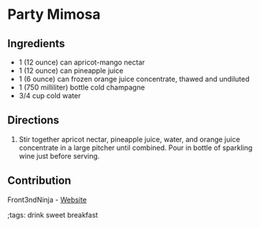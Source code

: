 # Party Mimosa

## Ingredients

- 1 (12 ounce) can apricot-mango nectar
- 1 (12 ounce) can pineapple juice
- 1 (6 ounce) can frozen orange juice concentrate, thawed and undiluted
- 1 (750 milliliter) bottle cold champagne
- 3/4 cup cold water

## Directions

1. Stir together apricot nectar, pineapple juice, water, and orange juice concentrate in a large pitcher until combined. Pour in bottle of sparkling wine just before serving.

## Contribution

Front3ndNinja - [Website](https://github.com/Front3ndNinja)

;tags: drink sweet breakfast
